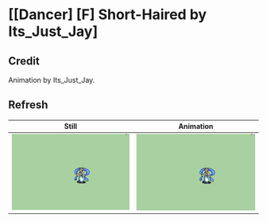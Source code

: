 # [\[Dancer\] \[F\] Short-Haired by Its_Just_Jay]

## Credit

Animation by Its_Just_Jay.
	
## Refresh

| Still | Animation |
| :---: | :-------: |
| ![Refresh still](./Refresh_000.png) | ![Refresh animation](./Refresh.gif) |
